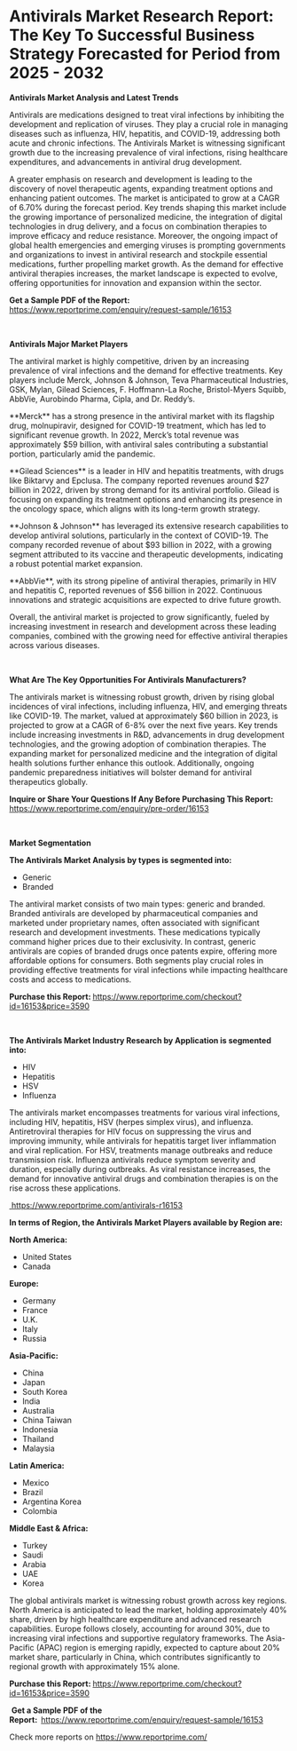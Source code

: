 <p><h1>Antivirals Market Research Report: The Key To Successful Business Strategy Forecasted for Period from 2025 - 2032</h1></p><p><strong>Antivirals Market Analysis and Latest Trends</strong></p>
<p><p>Antivirals are medications designed to treat viral infections by inhibiting the development and replication of viruses. They play a crucial role in managing diseases such as influenza, HIV, hepatitis, and COVID-19, addressing both acute and chronic infections. The Antivirals Market is witnessing significant growth due to the increasing prevalence of viral infections, rising healthcare expenditures, and advancements in antiviral drug development. </p><p>A greater emphasis on research and development is leading to the discovery of novel therapeutic agents, expanding treatment options and enhancing patient outcomes. The market is anticipated to grow at a CAGR of 6.70% during the forecast period. Key trends shaping this market include the growing importance of personalized medicine, the integration of digital technologies in drug delivery, and a focus on combination therapies to improve efficacy and reduce resistance. Moreover, the ongoing impact of global health emergencies and emerging viruses is prompting governments and organizations to invest in antiviral research and stockpile essential medications, further propelling market growth. As the demand for effective antiviral therapies increases, the market landscape is expected to evolve, offering opportunities for innovation and expansion within the sector.</p></p>
<p><strong>Get a Sample PDF of the Report:&nbsp;</strong> <a href="https://www.reportprime.com/enquiry/request-sample/16153?utm_campaign=2251&utm_medium=2&utm_source=Github&utm_content=ia&utm_term=20032025&utm_id=antivirals">https://www.reportprime.com/enquiry/request-sample/16153</a></p>
<p>&nbsp;</p>
<p><strong>Antivirals Major Market Players</strong></p>
<p><p>The antiviral market is highly competitive, driven by an increasing prevalence of viral infections and the demand for effective treatments. Key players include Merck, Johnson & Johnson, Teva Pharmaceutical Industries, GSK, Mylan, Gilead Sciences, F. Hoffmann-La Roche, Bristol-Myers Squibb, AbbVie, Aurobindo Pharma, Cipla, and Dr. Reddy’s.</p><p>**Merck** has a strong presence in the antiviral market with its flagship drug, molnupiravir, designed for COVID-19 treatment, which has led to significant revenue growth. In 2022, Merck’s total revenue was approximately $59 billion, with antiviral sales contributing a substantial portion, particularly amid the pandemic.</p><p>**Gilead Sciences** is a leader in HIV and hepatitis treatments, with drugs like Biktarvy and Epclusa. The company reported revenues around $27 billion in 2022, driven by strong demand for its antiviral portfolio. Gilead is focusing on expanding its treatment options and enhancing its presence in the oncology space, which aligns with its long-term growth strategy.</p><p>**Johnson & Johnson** has leveraged its extensive research capabilities to develop antiviral solutions, particularly in the context of COVID-19. The company recorded revenue of about $93 billion in 2022, with a growing segment attributed to its vaccine and therapeutic developments, indicating a robust potential market expansion.</p><p>**AbbVie**, with its strong pipeline of antiviral therapies, primarily in HIV and hepatitis C, reported revenues of $56 billion in 2022. Continuous innovations and strategic acquisitions are expected to drive future growth.</p><p>Overall, the antiviral market is projected to grow significantly, fueled by increasing investment in research and development across these leading companies, combined with the growing need for effective antiviral therapies across various diseases.</p></p>
<p>&nbsp;</p>
<p><strong>What Are The Key Opportunities For Antivirals Manufacturers?</strong></p>
<p><p>The antivirals market is witnessing robust growth, driven by rising global incidences of viral infections, including influenza, HIV, and emerging threats like COVID-19. The market, valued at approximately $60 billion in 2023, is projected to grow at a CAGR of 6-8% over the next five years. Key trends include increasing investments in R&D, advancements in drug development technologies, and the growing adoption of combination therapies. The expanding market for personalized medicine and the integration of digital health solutions further enhance this outlook. Additionally, ongoing pandemic preparedness initiatives will bolster demand for antiviral therapeutics globally.</p></p>
<p><strong>Inquire or Share Your Questions If Any Before Purchasing This Report:</strong> <a href="https://www.reportprime.com/enquiry/pre-order/16153?utm_campaign=2251&utm_medium=2&utm_source=Github&utm_content=ia&utm_term=20032025&utm_id=antivirals">https://www.reportprime.com/enquiry/pre-order/16153</a></p>
<p>&nbsp;</p>
<p><strong>Market Segmentation</strong></p>
<p><strong>The Antivirals Market Analysis by types is segmented into:</strong></p>
<p><ul><li>Generic</li><li>Branded</li></ul></p>
<p><p>The antiviral market consists of two main types: generic and branded. Branded antivirals are developed by pharmaceutical companies and marketed under proprietary names, often associated with significant research and development investments. These medications typically command higher prices due to their exclusivity. In contrast, generic antivirals are copies of branded drugs once patents expire, offering more affordable options for consumers. Both segments play crucial roles in providing effective treatments for viral infections while impacting healthcare costs and access to medications.</p></p>
<p><strong>Purchase this Report:&nbsp;</strong><a href="https://www.reportprime.com/checkout?id=16153&price=3590&utm_campaign=2251&utm_medium=2&utm_source=Github&utm_content=ia&utm_term=20032025&utm_id=antivirals">https://www.reportprime.com/checkout?id=16153&price=3590</a></p>
<p>&nbsp;</p>
<p><strong>The Antivirals Market Industry Research by Application is segmented into:</strong></p>
<p><ul><li>HIV</li><li>Hepatitis</li><li>HSV</li><li>Influenza</li></ul></p>
<p><p>The antivirals market encompasses treatments for various viral infections, including HIV, hepatitis, HSV (herpes simplex virus), and influenza. Antiretroviral therapies for HIV focus on suppressing the virus and improving immunity, while antivirals for hepatitis target liver inflammation and viral replication. For HSV, treatments manage outbreaks and reduce transmission risk. Influenza antivirals reduce symptom severity and duration, especially during outbreaks. As viral resistance increases, the demand for innovative antiviral drugs and combination therapies is on the rise across these applications.</p></p>
<p><a href="https://www.reportprime.com/antivirals-r16153?utm_campaign=2251&utm_medium=2&utm_source=Github&utm_content=ia&utm_term=20032025&utm_id=antivirals">&nbsp;https://www.reportprime.com/antivirals-r16153</a></p>
<p><strong>In terms of Region, the Antivirals Market Players available by Region are:</strong></p>
<p>
    <p> <strong> North America: </strong>
        <ul>
            <li>United States</li>
            <li>Canada</li>
        </ul>
        </p> 
    <p> <strong> Europe: </strong>
        <ul>
            <li>Germany</li>
            <li>France</li>
            <li>U.K.</li>
            <li>Italy</li>
            <li>Russia</li>
        </ul>
        </p> 
    <p> <strong> Asia-Pacific: </strong>
        <ul>
            <li>China</li>
            <li>Japan</li>
            <li>South Korea</li>
            <li>India</li>
            <li>Australia</li>
            <li>China Taiwan</li>
            <li>Indonesia</li>
            <li>Thailand</li>
            <li>Malaysia</li>
        </ul>
        </p> 
    <p> <strong> Latin America: </strong>
        <ul>
            <li>Mexico</li>
            <li>Brazil</li>
            <li>Argentina Korea</li>
            <li>Colombia</li>
        </ul>
        </p> 
    <p> <strong> Middle East & Africa: </strong>
        <ul>
            <li>Turkey</li>
            <li>Saudi</li>
            <li>Arabia</li>
            <li>UAE</li>
            <li>Korea</li>
        </ul>
    </p>
    </p>
<p><p>The global antivirals market is witnessing robust growth across key regions. North America is anticipated to lead the market, holding approximately 40% share, driven by high healthcare expenditure and advanced research capabilities. Europe follows closely, accounting for around 30%, due to increasing viral infections and supportive regulatory frameworks. The Asia-Pacific (APAC) region is emerging rapidly, expected to capture about 20% market share, particularly in China, which contributes significantly to regional growth with approximately 15% alone.</p></p>
<p><strong>Purchase this Report: </strong><a href="https://www.reportprime.com/checkout?id=16153&price=3590&utm_campaign=2251&utm_medium=2&utm_source=Github&utm_content=ia&utm_term=20032025&utm_id=antivirals">https://www.reportprime.com/checkout?id=16153&price=3590</a></p>
<p>&nbsp;<strong>Get a Sample PDF of the Report:&nbsp;&nbsp;</strong><a href="https://www.reportprime.com/enquiry/request-sample/16153?utm_campaign=2251&utm_medium=2&utm_source=Github&utm_content=ia&utm_term=20032025&utm_id=antivirals">https://www.reportprime.com/enquiry/request-sample/16153</a></p>
<p><strong></strong></p>
<p>Check more reports on <a href="https://www.reportprime.com/?utm_campaign=2251&utm_medium=2&utm_source=Github&utm_content=ia&utm_term=20032025&utm_id=antivirals">https://www.reportprime.com/</a></p>